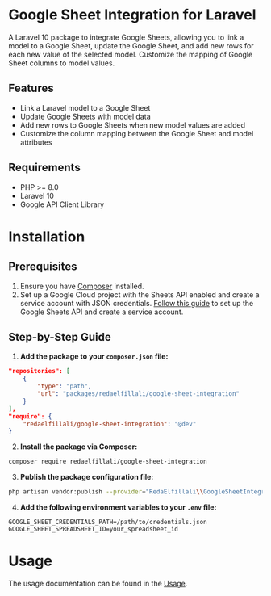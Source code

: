 # Google Sheet Integration for Laravel

A Laravel 10 package to integrate Google Sheets, allowing you to link a model to a Google Sheet, update the Google Sheet, and add new rows for each new value of the selected model. Customize the mapping of Google Sheet columns to model values.

## Features

- Link a Laravel model to a Google Sheet
- Update Google Sheets with model data
- Add new rows to Google Sheets when new model values are added
- Customize the column mapping between the Google Sheet and model attributes

## Requirements

- PHP >= 8.0
- Laravel 10
- Google API Client Library

# Installation

## Prerequisites

1. Ensure you have [Composer](https://getcomposer.org/) installed.
2. Set up a Google Cloud project with the Sheets API enabled and create a service account with JSON credentials. [Follow this guide](docs/google-cloud-service.md) to set up the Google Sheets API and create a service account.

## Step-by-Step Guide

1. **Add the package to your `composer.json` file:**

```json
"repositories": [
    {
        "type": "path",
        "url": "packages/redaelfillali/google-sheet-integration"
    }
],
"require": {
    "redaelfillali/google-sheet-integration": "@dev"
}
```
2. **Install the package via Composer:**

```bash
composer require redaelfillali/google-sheet-integration
```

3. **Publish the package configuration file:**

```bash
php artisan vendor:publish --provider="RedaElfillali\\GoogleSheetIntegration\\GoogleSheetServiceProvider" --tag=config
```
4. **Add the following environment variables to your `.env` file:**

```env
GOOGLE_SHEET_CREDENTIALS_PATH=/path/to/credentials.json
GOOGLE_SHEET_SPREADSHEET_ID=your_spreadsheet_id
```

# Usage

The usage documentation can be found in the [Usage](docs/usage.md).

